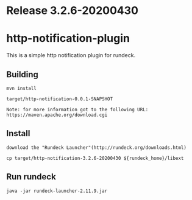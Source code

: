 
# Release 3.2.6-20200430        

# http-notification-plugin

This is a simple http notification plugin for rundeck.

## Building
    
    mvn install
    
    target/http-notification-0.0.1-SNAPSHOT

    Note: for more information got to the following URL: https://maven.apache.org/download.cgi

## Install

    download the "Rundeck Launcher"(http://rundeck.org/downloads.html)

    cp target/http-notification-3.2.6-20200430 ${rundeck_home}/libext

## Run rundeck

    java -jar rundeck-launcher-2.11.9.jar
